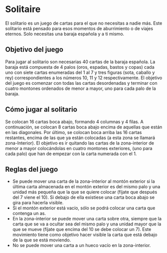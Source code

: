 # Solitaire
El solitario es un juego de cartas para el que no necesitas a nadie más. Este solitario está pensado para esos momentos
de aburrimiento o de viajes eternos. Solo necesitas una baraja española y a ti mismo.

## Objetivo del juego
Para jugar al solitario son necesarias 40 cartas de la baraja española. La baraja está compuesta de 4 palos (oros,
espadas, bastos y copas) cada uno con siete cartas enumeradas del 1 al 7 y tres figuras (sota, caballo y rey)
correspondientes a los números 10, 11 y 12 respectivamente.
El objetivo del juego es comenzar con todas las cartas desordenadas y terminar con cuatro montones ordenados de
menor a mayor, uno para cada palo de la baraja.

## Cómo jugar al solitario
Se colocan 16 cartas boca abajo, formando 4 columnas y 4 filas. A continuación, se colocan 8 cartas boca abajo encima
de aquellas que están en las diagonales. Por último, se colocan boca arriba las 16 cartas restantes, encima de las que
ya están colocadas (a esta zona se llamará zona-Interior).
El objetivo es ir quitando las cartas de la zona-interior de menor a mayor colocándolas en cuatro montones exteriores,
(uno para cada palo) que han de empezar con la carta numerada con el 1.

## Reglas del juego
- Se puede mover una carta de la zona-interior al montón exterior si la última carta almacenada en el montón
exterior es del mismo palo y una unidad más pequeña que la que se quiere colocar (fíjate que después del 7
viene el 10). Si debajo de ella existiese una carta boca abajo se gira para hacerla visible.
- Si el montón exterior está vacío, sólo se podrá colocar una carta que contenga un as.
- En la zona-interior se puede mover una carta sobre otra, siempre que la carta que se va a ocultar sea del
mismo palo y una unidad mayor que la que se mueve (fíjate que encima del 10 se debe colocar un 7). Este
movimiento tiene como objetivo hacer visible la carta que está debajo de la que se está moviendo.
- No se puede mover una carta a un hueco vacío en la zona-interior.
